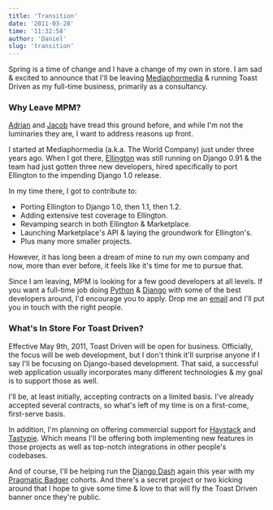 ```yaml
---
title: 'Transition'
date: '2011-03-28'
time: '11:32:58'
author: 'Daniel'
slug: 'transition'
---
```


Spring is a time of change and I have a change of my own in store. I am
sad & excited to announce that I'll be leaving
[Mediaphormedia](http://ellingtoncms.com/) & running Toast Driven as my
full-time business, primarily as a consultancy.

### Why Leave MPM?

[Adrian](http://www.holovaty.com/writing/311/) and
[Jacob](http://jacobian.org/writing/sailing-on/) have tread this ground before,
and while I'm not the luminaries they are, I want to address reasons up front.

I started at Mediaphormedia (a.k.a. The World Company) just under three years
ago. When I got there, [Ellington](http://ellingtoncms.com/) was still running
on Django 0.91 & the team had just gotten three new developers, hired
specifically to port Ellington to the impending Django 1.0 release.

In my time there, I got to contribute to:

* Porting Ellington to Django 1.0, then 1.1, then 1.2.
* Adding extensive test coverage to Ellington.
* Revamping search in both Ellington & Marketplace.
* Launching Marketplace's API & laying the groundwork for Ellington's.
* Plus many more smaller projects.

However, it has long been a dream of mine to run my own company and now, more
than ever before, it feels like it's time for me to pursue that.

Since I am leaving, MPM is looking for a few good developers at all
levels. If you want a full-time job doing
[Python](http://python.org/) & [Django](http://djangoproject.com/) with some of
the best developers around, I'd encourage you to apply. Drop me an
[email](mailto:daniel@toastdriven.com) and I'll put you in touch with the right
people.

### What's In Store For Toast Driven?

Effective May 9th, 2011, Toast Driven will be open for business. Officially,
the focus will be web development, but I don't think it'll surprise anyone if
I say I'll be focusing on Django-based development. That said, a successful
web application usually incorporates many different technologies & my goal
is to support those as well.

I'll be, at least initially, accepting contracts on a limited
basis. I've already accepted several contracts, so what's left of my time is
on a first-come, first-serve basis.

In addition, I'm planning on offering commercial support for
[Haystack](http://haystacksearch.org/) and
[Tastypie](https://github.com/toastdriven/django-tastypie). Which means I'll
be offering both implementing new features in those projects as well as
top-notch integrations in other people's codebases.

And of course, I'll be helping run the [Django Dash](http://djangodash.com/)
again this year with my [Pragmatic Badger](http://pragmaticbadger.com/)
cohorts. And there's a secret project or two kicking around that I hope to
give some time & love to that will fly the Toast Driven banner once they're
public.
